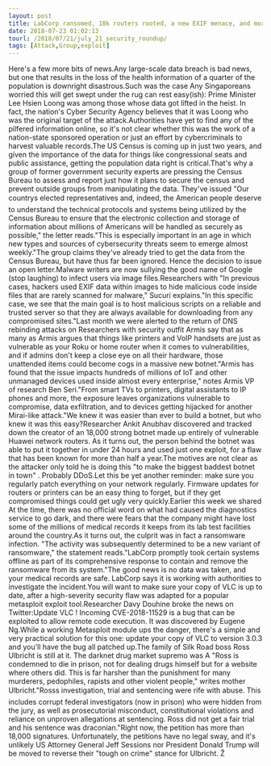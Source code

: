 ```yaml
---
layout: post
title: LabCorp ransomed, 18k routers rooted, a new EXIF menace, and more
date: 2018-07-23 01:02:13
tourl: /2018/07/21/july_21_security_roundup/
tags: [Attack,Group,exploit]
---
```

Here's a few more bits of news.Any large-scale data breach is bad news, but one that results in the loss of the health information of a quarter of the population is downright disastrous.Such was the case Any Singaporeans worried this will get swept under the rug can rest easy(ish): Prime Minister Lee Hsien Loong was among those whose data got lifted in the heist. In fact, the nation's Cyber Security Agency believes that it was Loong who was the original target of the attack.Authorities have yet to find any of the pilfered information online, so it's not clear whether this was the work of a nation-state sponsored operation or just an effort by cybercriminals to harvest valuable records.The US Census is coming up in just two years, and given the importance of the data for things like congressional seats and public assistance, getting the population data right is critical.That's why a group of former government security experts are pressing the Census Bureau to assess and report just how it plans to secure the census and prevent outside groups from manipulating the data. They've issued "Our countrys elected representatives and, indeed, the American people deserve to understand the technical protocols and systems being utilized by the Census Bureau to ensure that the electronic collection and storage of information about millions of Americans will be handled as securely as possible," the letter reads."This is especially important in an age in which new types and sources of cybersecurity threats seem to emerge almost weekly."The group claims they've already tried to get the data from the Census Bureau, but have thus far been ignored. Hence the decision to issue an open letter.Malware writers are now sullying the good name of Google (stop laughing) to infect users via image files.Researchers with "In previous cases, hackers used EXIF data within images to hide malicious code inside files that are rarely scanned for malware," Sucuri explains."In this specific case, we see that the main goal is to host malicious scripts on a reliable and trusted server so that they are always available for downloading from any compromised sites."Last month we were alerted to the return of DNS rebinding attacks on Researchers with security outfit Armis say that as many as Armis argues that things like printers and VoIP handsets are just as vulnerable as your Roku or home router when it comes to vulnerabilities, and if admins don't keep a close eye on all their hardware, those unattended items could become cogs in a massive new botnet."Armis has found that the issue impacts hundreds of millions of IoT and other unmanaged devices used inside almost every enterprise," notes Armis VP of research Ben Seri."From smart TVs to printers, digital assistants to IP phones and more, the exposure leaves organizations vulnerable to compromise, data exfiltration, and to devices getting hijacked for another Mirai-like attack."We knew it was easier than ever to build a botnet, but who knew it was this easy?Researcher Ankit Anubhav discovered and tracked down the creator of an 18,000 strong botnet made up entirely of vulnerable Huawei network routers. As it turns out, the person behind the botnet was able to put it together in under 24 hours and used just one exploit, for a flaw that has been known for more than half a year.The motives are not clear as the attacker only told he is doing this "to make the biggest baddest botnet in town" . Probably DDoS.Let this be yet another reminder: make sure you regularly patch everything on your network regularly. Firmware updates for routers or printers can be an easy thing to forget, but if they get compromised things could get ugly very quickly.Earlier this week we shared At the time, there was no official word on what had caused the diagnostics service to go dark, and there were fears that the company might have lost some of the millions of medical records it keeps from its lab test facilities around the country.As it turns out, the culprit was in fact a ransomware infection. "The activity was subsequently determined to be a new variant of ransomware," the statement reads."LabCorp promptly took certain systems offline as part of its comprehensive response to contain and remove the ransomware from its system."The good news is no data was taken, and your medical records are safe. LabCorp says it is working with authorities to investigate the incident.You will want to make sure your copy of VLC is up to date, after a high-severity security flaw was adapted for a popular metasploit exploit tool.Researcher Davy Douhine broke the news on Twitter:Update VLC ! Incoming CVE-2018-11529 is a bug that can be exploited to allow remote code execution. It was discovered by Eugene Ng.While a working Metasploit module ups the danger, there's a simple and very practical solution for this one: update your copy of VLC to version 3.0.3 and you'll have the bug all patched up.The family of Silk Road boss Ross Ulbricht is still at it. The darknet drug market supremo was A "Ross is condemned to die in prison, not for dealing drugs himself but for a website where others did. This is far harsher than the punishment for many murderers, pedophiles, rapists and other violent people," writes mother Ulbricht."Rosss investigation, trial and sentencing were rife with abuse. This includes corrupt federal investigators (now in prison) who were hidden from the jury, as well as prosecutorial misconduct, constitutional violations and reliance on unproven allegations at sentencing. Ross did not get a fair trial and his sentence was draconian."Right now, the petition has more than 18,000 signatures. Unfortunately, the petitions have no legal sway, and it's unlikely US Attorney General Jeff Sessions nor President Donald Trump will be moved to reverse their "tough on crime" stance for Ulbricht. Ž